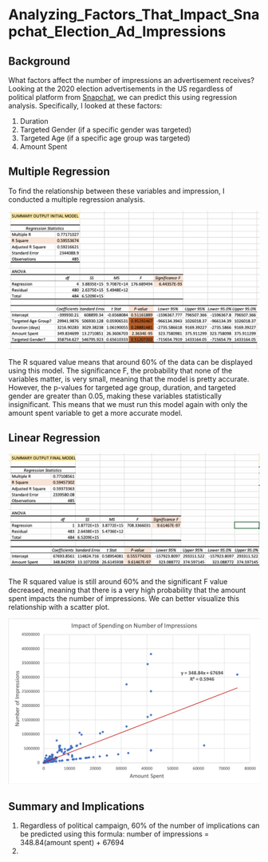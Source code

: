# Analyzing_Factors_That_Impact_Snapchat_Election_Ad_Impressions
## Background
What factors affect the number of impressions an advertisement receives? Looking at the 2020 election advertisements in the US regardless of political platform from [Snapchat](https://www.snap.com/en-US/political-ads/), we can predict this using regression analysis. Specifically, I looked at these factors:
1. Duration 
2. Targeted Gender (if a specific gender was targeted)
3. Targeted Age (if a specific age group was targeted)
4. Amount Spent 

## Multiple Regression
To find the relationship between these variables and impression, I conducted a multiple regression analysis.

![alt_text](https://github.com/AndrealZhang/Analyzing_Factors_That_Impact_Snapchat_Election_Ad_Impressions/blob/master/Multi_regression_model1.png)

The R squared value means that around 60% of the data can be displayed using this model. The significance F, the probability that none of the variables matter, is very small, meaning that the model is pretty accurate. However, the p-values for targeted age group, duration, and targeted gender are greater than 0.05, making these variables statistically insignificant. This means that we must run this model again with only the amount spent variable to get a more accurate model. 

## Linear Regression
![alt_text](https://github.com/AndrealZhang/Analyzing_Factors_That_Impact_Snapchat_Election_Ad_Impressions/blob/master/regression_model2.png)

The R squared value is still around 60% and the significant F value decreased, meaning that there is a very high probability that the amount spent impacts the number of impressions. We can better visualize this relationship with a scatter plot.

![alt_text](https://github.com/AndrealZhang/Analyzing_Factors_That_Impact_Snapchat_Election_Ad_Impressions/blob/master/spending_vs_impressions_scatterplot.png)

## Summary and Implications
1. Regardless of political campaign, 60% of the number of implications can be predicted using this formula: number of impressions = 348.84(amount spent) + 67694
2.
